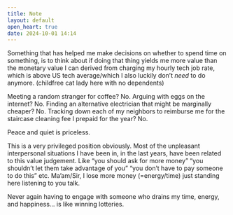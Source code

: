 ```yaml
---
title: Note
layout: default
open_heart: true
date: 2024-10-01 14:14
---
```


Something that has helped me make decisions on whether to spend time on something, is to think about if doing that thing yields me more value than the monetary value I can derived from charging my hourly tech job rate, which is above US tech average/which I also luckily don’t *need* to do anymore. (childfree cat lady here with no dependents)

Meeting a random stranger for coffee? No.
Arguing with eggs on the internet? No.
Finding an alternative electrician that might be marginally cheaper? No.
Tracking down each of my neighbors to reimburse me for the staircase cleaning fee I prepaid for the year? No.

Peace and quiet is priceless.

This is a very privileged position obviously. Most of the unpleasant interpersonal situations I have been in, in the last years, have been related to this value judgement. Like “you should ask for more money” “you shouldn’t let them take advantage of you” “you don’t have to pay someone to do this” etc. Ma’am/Sir, I lose more money (=energy/time) just standing here listening to you talk.

Never again having to engage with someone who drains my time, energy, and happiness… is like winning lotteries. 
